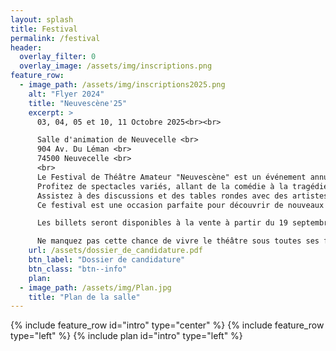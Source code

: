 ```yaml
---
layout: splash
title: Festival
permalink: /festival
header:
  overlay_filter: 0
  overlay_image: /assets/img/inscriptions.png 
feature_row:
  - image_path: /assets/img/inscriptions2025.png
    alt: "Flyer 2024"
    title: "Neuvescène'25"
    excerpt: >
      03, 04, 05 et 10, 11 Octobre 2025<br><br>

      Salle d'animation de Neuvecelle <br>
      904 Av. Du Léman <br>
      74500 Neuvecelle <br>
      <br>
      Le Festival de Théâtre Amateur "Neuvescène" est un événement annuel qui célèbre la créativité et le talent des artistes amateurs. Ce festival offre une plateforme unique aux compagnies de théâtre amateur pour présenter leurs œuvres originales et leurs adaptations de classiques.
      Profitez de spectacles variés, allant de la comédie à la tragédie, en passant par le théâtre contemporain et les pièces classiques.
      Assistez à des discussions et des tables rondes avec des artistes, et metteurs en scène pour échanger sur le monde du théâtre amateur.
      Ce festival est une occasion parfaite pour découvrir de nouveaux talents, soutenir la scène théâtrale et partager des moments inoubliables avec d'autres passionnés de théâtre. Que vous soyez un amateur de théâtre ou un artiste en herbe, "Neuvescène" vous promet une expérience enrichissante et divertissante.<br>

      Les billets seront disponibles à la vente à partir du 19 septembre 2025<br>

      Ne manquez pas cette chance de vivre le théâtre sous toutes ses formes !
    url: /assets/dossier_de_candidature.pdf
    btn_label: "Dossier de candidature"
    btn_class: "btn--info"
    plan:
  - image_path: /assets/img/Plan.jpg
    title: "Plan de la salle"
---
```


{% include feature_row id="intro" type="center" %}
{% include feature_row type="left" %}
{% include plan id="intro" type="left" %}
